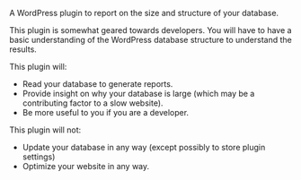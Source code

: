 A WordPress plugin to report on the size and structure of your database.

This plugin is somewhat geared towards developers. You will have to have a basic understanding of the WordPress 
database structure to understand the results.

This plugin will:
- Read your database to generate reports.
- Provide insight on why your database is large (which may be a contributing factor to a slow website).
- Be more useful to you if you are a developer.

This plugin will not:
- Update your database in any way (except possibly to store plugin settings)
- Optimize your website in any way.

